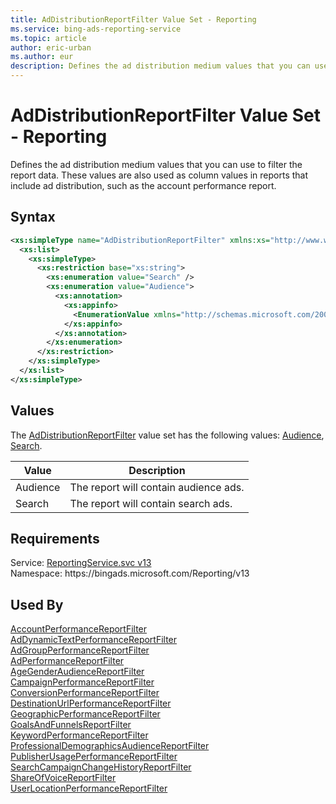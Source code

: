 ```yaml
---
title: AdDistributionReportFilter Value Set - Reporting
ms.service: bing-ads-reporting-service
ms.topic: article
author: eric-urban
ms.author: eur
description: Defines the ad distribution medium values that you can use to filter the report data.
---
```

# AdDistributionReportFilter Value Set - Reporting
Defines the ad distribution medium values that you can use to filter the report data. These values are also used as column values in reports that include ad distribution, such as the account performance report.

## Syntax
```xml
<xs:simpleType name="AdDistributionReportFilter" xmlns:xs="http://www.w3.org/2001/XMLSchema">
  <xs:list>
    <xs:simpleType>
      <xs:restriction base="xs:string">
        <xs:enumeration value="Search" />
        <xs:enumeration value="Audience">
          <xs:annotation>
            <xs:appinfo>
              <EnumerationValue xmlns="http://schemas.microsoft.com/2003/10/Serialization/">16</EnumerationValue>
            </xs:appinfo>
          </xs:annotation>
        </xs:enumeration>
      </xs:restriction>
    </xs:simpleType>
  </xs:list>
</xs:simpleType>
```

## <a name="values"></a>Values

The [AdDistributionReportFilter](addistributionreportfilter.md) value set has the following values: [Audience](#audience), [Search](#search).

|Value|Description|
|-----------|---------------|
|<a name="audience"></a>Audience|The report will contain audience ads.|
|<a name="search"></a>Search|The report will contain search ads.|

## Requirements
Service: [ReportingService.svc v13](https://reporting.api.bingads.microsoft.com/Api/Advertiser/Reporting/v13/ReportingService.svc)  
Namespace: https\://bingads.microsoft.com/Reporting/v13  

## Used By
[AccountPerformanceReportFilter](accountperformancereportfilter.md)  
[AdDynamicTextPerformanceReportFilter](addynamictextperformancereportfilter.md)  
[AdGroupPerformanceReportFilter](adgroupperformancereportfilter.md)  
[AdPerformanceReportFilter](adperformancereportfilter.md)  
[AgeGenderAudienceReportFilter](agegenderaudiencereportfilter.md)  
[CampaignPerformanceReportFilter](campaignperformancereportfilter.md)  
[ConversionPerformanceReportFilter](conversionperformancereportfilter.md)  
[DestinationUrlPerformanceReportFilter](destinationurlperformancereportfilter.md)  
[GeographicPerformanceReportFilter](geographicperformancereportfilter.md)  
[GoalsAndFunnelsReportFilter](goalsandfunnelsreportfilter.md)  
[KeywordPerformanceReportFilter](keywordperformancereportfilter.md)  
[ProfessionalDemographicsAudienceReportFilter](professionaldemographicsaudiencereportfilter.md)  
[PublisherUsagePerformanceReportFilter](publisherusageperformancereportfilter.md)  
[SearchCampaignChangeHistoryReportFilter](searchcampaignchangehistoryreportfilter.md)  
[ShareOfVoiceReportFilter](shareofvoicereportfilter.md)  
[UserLocationPerformanceReportFilter](userlocationperformancereportfilter.md)  
